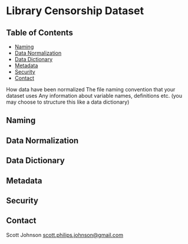# Library Censorship Dataset

## Table of Contents

- [Naming](#naming)
- [Data Normalization](#data-normalization)
- [Data Dictionary](#data-dictionary)
- [Metadata](#metadata)
- [Security](#security)
- [Contact](#contact)

How data have been normalized
The file naming convention that your dataset uses
Any information about variable names, definitions etc. (you may choose to structure this like a data dictionary)

## Naming

## Data Normalization

## Data Dictionary

## Metadata

## Security

## Contact

Scott Johnson
scott.philips.johnson@gmail.com
